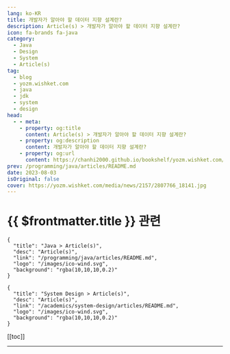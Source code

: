 ```yaml
---
lang: ko-KR
title: 개발자가 알아야 할 데이터 지향 설계란?
description: Article(s) > 개발자가 알아야 할 데이터 지향 설계란?
icon: fa-brands fa-java
category: 
  - Java
  - Design
  - System
  - Article(s)
tag: 
  - blog
  - yozm.wishket.com
  - java
  - jdk
  - system
  - design
head:
  - - meta:
    - property: og:title
      content: Article(s) > 개발자가 알아야 할 데이터 지향 설계란?
    - property: og:description
      content: 개발자가 알아야 할 데이터 지향 설계란?
    - property: og:url
      content: https://chanhi2000.github.io/bookshelf/yozm.wishket.com/2157.html
prev: /programming/java/articles/README.md
date: 2023-08-03
isOriginal: false
cover: https://yozm.wishket.com/media/news/2157/2807766_18141.jpg
---
```


# {{ $frontmatter.title }} 관련

```component VPCard
{
  "title": "Java > Article(s)",
  "desc": "Article(s)",
  "link": "/programming/java/articles/README.md",
  "logo": "/images/ico-wind.svg",
  "background": "rgba(10,10,10,0.2)"
}
```

```component VPCard
{
  "title": "System Design > Article(s)",
  "desc": "Article(s)",
  "link": "/academics/system-design/articles/README.md",
  "logo": "/images/ico-wind.svg",
  "background": "rgba(10,10,10,0.2)"
}
```

[[toc]]

---

<SiteInfo
  name="개발자가 알아야 할 데이터 지향 설계란? | 요즘IT"
  desc="객체지향 프로그래밍은 클래스(Class)를 통해 데이터와 행위를 묶어 관리하는 프로그래밍 패러다임입니다. 그렇지만 OOP의 사용에 대한 모호함에 대한 논의는 여전히 진행되고 있으며, 최근에는 함수형 프로그래밍(Functional Programming, FP)을 통한 활용도 많은 관심을 받고 있습니다. 이러한 배경 속에서 예호나단 샤르빗(Yehonathan Sharvit)이 데이터 지향 프로그래밍(Data Oriented Programming)이라는 새로운 개념을 제안했습니다. 그래서 이번 글에서는 데이터 지향 설계와 데이터 지향 프로그래밍에 대해 간략히 알아보는 시간을 갖고자 합니다. 첫 번째로 데이터 지향 설계와 관련된 이야기입니다."
  url="https://yozm.wishket.com/magazine/detail/2157/"
  logo="https://yozm.wishket.com/static/renewal/img/global/gnb_yozmit.svg"
  preview="https://yozm.wishket.com/media/news/2157/2807766_18141.jpg"/>

<!-- TODO: 작성 -->


